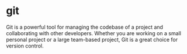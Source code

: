 # git
 Git is a powerful tool for managing the codebase of a project and collaborating with other developers. Whether you are working on a small personal project or a large team-based project, Git is a great choice for version control.
